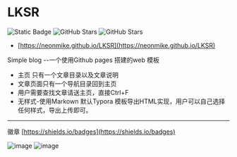 # LKSR
![Static Badge](https://img.shields.io/badge/%E7%8A%B6%E6%80%81-%E6%AD%A3%E5%B8%B8-brightgreen)
![GitHub Stars](https://img.shields.io/github/stars/用户名/仓库名?style=social)
![GitHub Stars](https://img.shields.io/github/stars/用户名/仓库名?style=social)

- [https://neonmike.github.io/LKSR](https://neonmike.github.io/LKSR)

Simple blog --一个使用Github pages 搭建的web 模板
- 主页 只有一个文章目录以及文章说明
- 文章页面只有一个导航目录回到主页
- 用户需要查找文章请送主页，直接Ctrl+F
- 无样式-使用Markown 默认Typora 模板导出HTML实现，用户可以自己选择任何样式，导出上传即可。
-----
徽章
[https://shields.io/badges](https://shields.io/badges)


![image](https://github.com/user-attachments/assets/d834e8b1-7ffa-43b4-b21b-83c000997d8b)
![image](https://github.com/user-attachments/assets/7861b757-0496-4fe7-ab97-a3cf1e4a6b3f)
